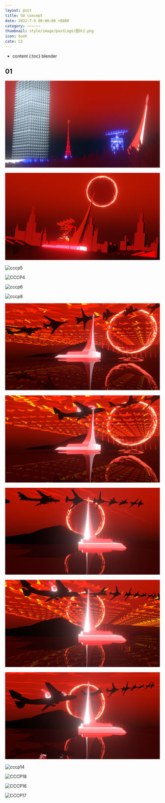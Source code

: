```yaml
---
layout: post
title: SU concept
date: 2022-7-9 00:00:00 +0800
category: ~~~~~~
thumbnail: style/image/postLogo/图片2.png
icon: book
cate: CS
---
```



* content
{:toc}
blender



## 01



![cccp2](style/image/ALL_MD_PIC/cccp2.jpg)





![cccp3](style/image/ALL_MD_PIC/cccp3.jpg)



![cccp5](style/image/ALL_MD_PIC/cccp5.png)

![CCCP4](style/image/ALL_MD_PIC/CCCP4.png)

![cccp6](style/image/ALL_MD_PIC/cccp6.png)



![cccp8](style/image/ALL_MD_PIC/cccp8.png)

![CCCP9](style/image/ALL_MD_PIC/CCCP9.jpg)

![CCCP10](style/image/ALL_MD_PIC/CCCP10.jpg)

![CCCP12](style/image/ALL_MD_PIC/CCCP12.jpg)

![CCCP11](style/image/ALL_MD_PIC/CCCP11.jpg)

![CCCP13](style/image/ALL_MD_PIC/CCCP13.jpg)

![cccp14](style/image/ALL_MD_PIC/cccp14.png)





![CCCP18](style/image/ALL_MD_PIC/CCCP18.png)



![CCCP16](style/image/ALL_MD_PIC/CCCP16.png)

![CCCP17](style/image/ALL_MD_PIC/CCCP17.png)